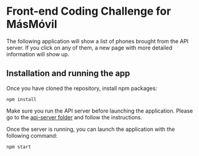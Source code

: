 # Front-end Coding Challenge for MásMóvil

The following application will show a list of phones brought from the API server. 
If you click on any of them, a new page with more detailed information will show up.

## Installation and running the app

Once you have cloned the repository, install npm packages:
```
npm install
```
Make sure you run the API server before launching the application.
Please go to the [api-server folder](https://github.com/estherpato/frontend-coding-challenge/tree/master/api-server) and follow the instructions.

Once the server is running, you can launch the application with the following command:
```
npm start
```
